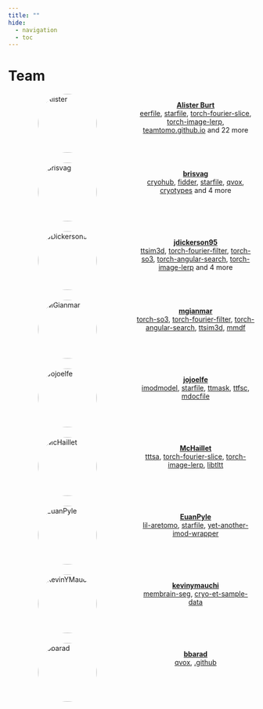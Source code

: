 ```yaml
---
title: ""
hide:
  - navigation
  - toc
---
```

# Team


<div class="team-grid">
  <img src="https://avatars.githubusercontent.com/alisterburt" alt="Alister" class="avatar-img">  
  <p style="text-align: center;">
    <b><a href="https://github.com/alisterburt" target="_blank">Alister Burt</a></b><br>
    <a href="https://github.com/teamtomo/eerfile">eerfile</a>, 
    <a href="https://github.com/teamtomo/starfile">starfile</a>, 
    <a href="https://github.com/teamtomo/torch-fourier-slice">torch-fourier-slice</a>, 
    <a href="https://github.com/teamtomo/torch-image-lerp">torch-image-lerp</a>, 
    <a href="https://github.com/teamtomo/teamtomo.github.io">teamtomo.github.io</a>  
    and 22 more
  </p>

  <img src="https://avatars.githubusercontent.com/brisvag" alt="Brisvag" class="avatar-img">  
  <p style="text-align: center;">
    <b><a href="https://github.com/brisvag">brisvag</a></b><br>
    <a href="https://github.com/teamtomo/cryohub">cryohub</a>, 
    <a href="https://github.com/teamtomo/fidder">fidder</a>, 
    <a href="https://github.com/teamtomo/starfile">starfile</a>, 
    <a href="https://github.com/teamtomo/qvox">qvox</a>, 
    <a href="https://github.com/teamtomo/cryotypes">cryotypes</a>  
    and 4 more
  </p>

  <img src="https://avatars.githubusercontent.com/jdickerson95" alt="JDickerson95" class="avatar-img">  
  <p style="text-align: center;">
    <b><a href="https://github.com/jdickerson95">jdickerson95</a></b><br>
    <a href="https://github.com/teamtomo/ttsim3d">ttsim3d</a>, 
    <a href="https://github.com/teamtomo/torch-fourier-filter">torch-fourier-filter</a>, 
    <a href="https://github.com/teamtomo/torch-so3">torch-so3</a>, 
    <a href="https://github.com/teamtomo/torch-angular-search">torch-angular-search</a>, 
    <a href="https://github.com/teamtomo/torch-image-lerp">torch-image-lerp</a>  
    and 4 more
  </p>

  <img src="https://avatars.githubusercontent.com/mgianmar" alt="MGianmar" class="avatar-img">  
  <p style="text-align: center;">
    <b><a href="https://github.com/mgianmar">mgianmar</a></b><br>
    <a href="https://github.com/teamtomo/torch-so3">torch-so3</a>, 
    <a href="https://github.com/teamtomo/torch-fourier-filter">torch-fourier-filter</a>, 
    <a href="https://github.com/teamtomo/torch-angular-search">torch-angular-search</a>, 
    <a href="https://github.com/teamtomo/ttsim3d">ttsim3d</a>, 
    <a href="https://github.com/teamtomo/mmdf">mmdf</a>
  </p>

  <img src="https://avatars.githubusercontent.com/jojoelfe" alt="Jojoelfe" class="avatar-img">  
  <p style="text-align: center;">
    <b><a href="https://github.com/jojoelfe">jojoelfe</a></b><br>
    <a href="https://github.com/teamtomo/imodmodel">imodmodel</a>, 
    <a href="https://github.com/teamtomo/starfile">starfile</a>, 
    <a href="https://github.com/teamtomo/ttmask">ttmask</a>, 
    <a href="https://github.com/teamtomo/ttfsc">ttfsc</a>, 
    <a href="https://github.com/teamtomo/mdocfile">mdocfile</a>
  </p>

  <img src="https://avatars.githubusercontent.com/McHaillet" alt="McHaillet" class="avatar-img">  
  <p style="text-align: center;">
    <b><a href="https://github.com/McHaillet">McHaillet</a></b><br>
    <a href="https://github.com/teamtomo/tttsa">tttsa</a>, 
    <a href="https://github.com/teamtomo/torch-fourier-slice">torch-fourier-slice</a>, 
    <a href="https://github.com/teamtomo/torch-image-lerp">torch-image-lerp</a>, 
    <a href="https://github.com/teamtomo/libtltt">libtltt</a>
  </p>

  <img src="https://avatars.githubusercontent.com/EuanPyle" alt="EuanPyle" class="avatar-img">  
  <p style="text-align: center;">
    <b><a href="https://github.com/EuanPyle">EuanPyle</a></b><br>
    <a href="https://github.com/teamtomo/lil-aretomo">lil-aretomo</a>, 
    <a href="https://github.com/teamtomo/starfile">starfile</a>, 
    <a href="https://github.com/teamtomo/yet-another-imod-wrapper">yet-another-imod-wrapper</a>
  </p>

  <img src="https://avatars.githubusercontent.com/kevinymauchi" alt="KevinYMauchi" class="avatar-img">  
  <p style="text-align: center;">
    <b><a href="https://github.com/kevinymauchi">kevinymauchi</a></b><br>
    <a href="https://github.com/teamtomo/membrain-seg">membrain-seg</a>, 
    <a href="https://github.com/teamtomo/cryo-et-sample-data">cryo-et-sample-data</a>
  </p>

  <img src="https://avatars.githubusercontent.com/bbarad" alt="bbarad" class="avatar-img">  
  <p style="text-align: center;">
    <b><a href="https://github.com/bbarad">bbarad</a></b><br>
    <a href="https://github.com/teamtomo/qvox">qvox</a>, 
    <a href="https://github.com/teamtomo/.github">.github</a>
  </p>
</div>

<style>
.avatar-img {
  width: 120px;
  height: 120px;
  border-radius: 50%;
  object-fit: cover;
  display: block;
  margin: 0 auto;
}

.team-grid {
  display: grid;
  grid-template-columns: repeat(2, 1fr);
  gap: 20px;
  margin: 20px 0;
}

/* Make it responsive - single column on small screens */
@media (max-width: 768px) {
  .team-grid {
    grid-template-columns: 1fr;
  }
}
</style>
